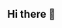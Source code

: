## Hi there 👋

<!--
**Ace091010/Ace091010** is a ✨ _special_ ✨ repository because its `README.md` (this file) appears on your GitHub profile.

Here are some ideas to get you started:



HIIII my names Ella but you can call me Ace as well.

Music: TV Girl, The Offspring, twenty one pilots, Alec Benjamin, the killers, My Chemical Romance, all american rejects.

Colors: Grey, black, pink, orange

Shops: Hot topic and pacsun

people i love: MF, JM, DH, JR, DR, MR, CG, EH, NK, BB, LC, MR

POOKIES: MAVERICK AND LUNA TEHEHEHE (and some1 else :3) 
